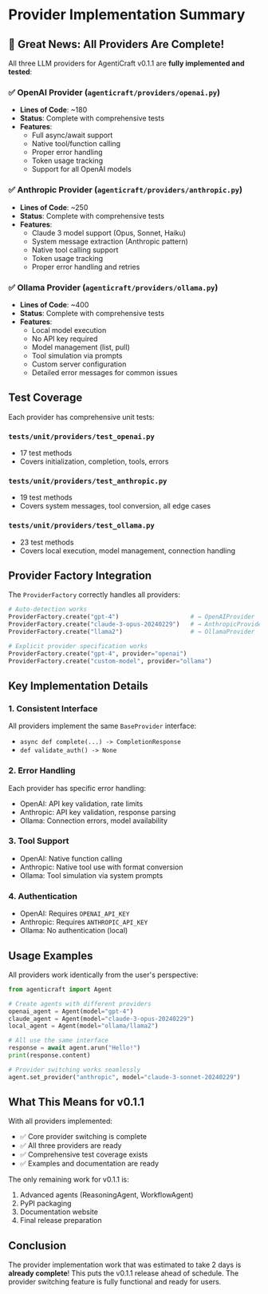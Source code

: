 # Provider Implementation Summary

## 🎉 Great News: All Providers Are Complete!

All three LLM providers for AgentiCraft v0.1.1 are **fully implemented and tested**:

### ✅ OpenAI Provider (`agenticraft/providers/openai.py`)
- **Lines of Code**: ~180
- **Status**: Complete with comprehensive tests
- **Features**:
  - Full async/await support
  - Native tool/function calling
  - Proper error handling
  - Token usage tracking
  - Support for all OpenAI models

### ✅ Anthropic Provider (`agenticraft/providers/anthropic.py`)
- **Lines of Code**: ~250
- **Status**: Complete with comprehensive tests
- **Features**:
  - Claude 3 model support (Opus, Sonnet, Haiku)
  - System message extraction (Anthropic pattern)
  - Native tool calling support
  - Token usage tracking
  - Proper error handling and retries

### ✅ Ollama Provider (`agenticraft/providers/ollama.py`)
- **Lines of Code**: ~400
- **Status**: Complete with comprehensive tests
- **Features**:
  - Local model execution
  - No API key required
  - Model management (list, pull)
  - Tool simulation via prompts
  - Custom server configuration
  - Detailed error messages for common issues

## Test Coverage

Each provider has comprehensive unit tests:

### `tests/unit/providers/test_openai.py`
- 17 test methods
- Covers initialization, completion, tools, errors

### `tests/unit/providers/test_anthropic.py`
- 19 test methods
- Covers system messages, tool conversion, all edge cases

### `tests/unit/providers/test_ollama.py`
- 23 test methods
- Covers local execution, model management, connection handling

## Provider Factory Integration

The `ProviderFactory` correctly handles all providers:

```python
# Auto-detection works
ProviderFactory.create("gpt-4")                    # → OpenAIProvider
ProviderFactory.create("claude-3-opus-20240229")   # → AnthropicProvider
ProviderFactory.create("llama2")                   # → OllamaProvider

# Explicit provider specification works
ProviderFactory.create("gpt-4", provider="openai")
ProviderFactory.create("custom-model", provider="ollama")
```

## Key Implementation Details

### 1. **Consistent Interface**
All providers implement the same `BaseProvider` interface:
- `async def complete(...) -> CompletionResponse`
- `def validate_auth() -> None`

### 2. **Error Handling**
Each provider has specific error handling:
- OpenAI: API key validation, rate limits
- Anthropic: API key validation, response parsing
- Ollama: Connection errors, model availability

### 3. **Tool Support**
- OpenAI: Native function calling
- Anthropic: Native tool use with format conversion
- Ollama: Tool simulation via system prompts

### 4. **Authentication**
- OpenAI: Requires `OPENAI_API_KEY`
- Anthropic: Requires `ANTHROPIC_API_KEY`
- Ollama: No authentication (local)

## Usage Examples

All providers work identically from the user's perspective:

```python
from agenticraft import Agent

# Create agents with different providers
openai_agent = Agent(model="gpt-4")
claude_agent = Agent(model="claude-3-opus-20240229")
local_agent = Agent(model="ollama/llama2")

# All use the same interface
response = await agent.arun("Hello!")
print(response.content)

# Provider switching works seamlessly
agent.set_provider("anthropic", model="claude-3-sonnet-20240229")
```

## What This Means for v0.1.1

With all providers implemented:
- ✅ Core provider switching is complete
- ✅ All three providers are ready
- ✅ Comprehensive test coverage exists
- ✅ Examples and documentation are ready

The only remaining work for v0.1.1 is:
1. Advanced agents (ReasoningAgent, WorkflowAgent)
2. PyPI packaging
3. Documentation website
4. Final release preparation

## Conclusion

The provider implementation work that was estimated to take 2 days is **already complete**! This puts the v0.1.1 release ahead of schedule. The provider switching feature is fully functional and ready for users.
